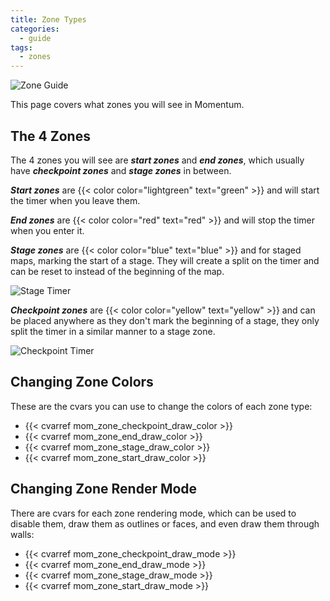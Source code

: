 ```yaml
---
title: Zone Types
categories:
  - guide
tags:
  - zones
---
```


![Zone Guide](/images/guide_headers/guide_zone_colours.jpg)

This page covers what zones you will see in Momentum.

## The 4 Zones

The 4 zones you will see are **_start zones_** and **_end zones_**, which usually have **_checkpoint zones_** and **_stage zones_** in between.

**_Start zones_** are {{< color color="lightgreen" text="green" >}} and will start the timer when you leave them.

**_End zones_** are {{< color color="red" text="red" >}} and will stop the timer when you enter it.

**_Stage zones_** are {{< color color="blue" text="blue" >}} and for staged maps, marking the start of a stage.
They will create a split on the timer and can be reset to instead of the beginning of the map.

![Stage Timer](/images/zone_type_guide/stage_timer.png)

**_Checkpoint zones_** are {{< color color="yellow" text="yellow" >}} and can be placed anywhere as they don't mark the beginning of a stage, they only split the timer in a similar manner to a stage zone.

![Checkpoint Timer](/images/zone_type_guide/checkpoint_timer.png)

## Changing Zone Colors

These are the cvars you can use to change the colors of each zone type:

- {{< cvarref mom_zone_checkpoint_draw_color >}}
- {{< cvarref mom_zone_end_draw_color >}}
- {{< cvarref mom_zone_stage_draw_color >}}
- {{< cvarref mom_zone_start_draw_color >}}

## Changing Zone Render Mode

There are cvars for each zone rendering mode, which can be used to disable them, draw them as outlines or faces, and even draw them through walls:

- {{< cvarref mom_zone_checkpoint_draw_mode >}}
- {{< cvarref mom_zone_end_draw_mode >}}
- {{< cvarref mom_zone_stage_draw_mode >}}
- {{< cvarref mom_zone_start_draw_mode >}}
